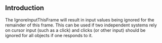 ## Introduction

The IgnoreInputThisFrame will result in input values being ignored for the remainder of this frame. This can be used if two independent systems rely on cursor input (such as a click) and clicks (or other input) should be ignored for all objects if one responds to it.
